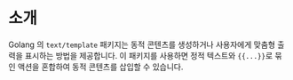 # 소개

Golang 의 `text/template` 패키지는 동적 콘텐츠를 생성하거나 사용자에게 맞춤형 출력을 표시하는 방법을 제공합니다. 이 패키지를 사용하면 정적 텍스트와 `{{...}}`로 묶인 액션을 혼합하여 동적 콘텐츠를 삽입할 수 있습니다.
